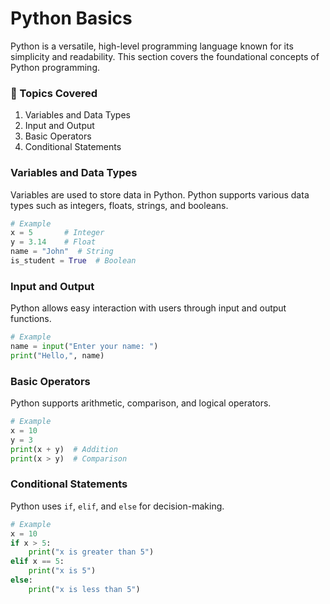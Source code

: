# Python Basics

Python is a versatile, high-level programming language known for its simplicity and readability. This section covers the foundational concepts of Python programming.

### 📌 Topics Covered

1. Variables and Data Types
2. Input and Output
3. Basic Operators
4. Conditional Statements

### Variables and Data Types
Variables are used to store data in Python. Python supports various data types such as integers, floats, strings, and booleans.

```python
# Example
x = 5       # Integer
y = 3.14    # Float
name = "John"  # String
is_student = True  # Boolean
```

### Input and Output
Python allows easy interaction with users through input and output functions.

```python
# Example
name = input("Enter your name: ")
print("Hello,", name)
```

### Basic Operators
Python supports arithmetic, comparison, and logical operators.

```python
# Example
x = 10
y = 3
print(x + y)  # Addition
print(x > y)  # Comparison
```

### Conditional Statements
Python uses `if`, `elif`, and `else` for decision-making.

```python
# Example
x = 10
if x > 5:
    print("x is greater than 5")
elif x == 5:
    print("x is 5")
else:
    print("x is less than 5")
```

